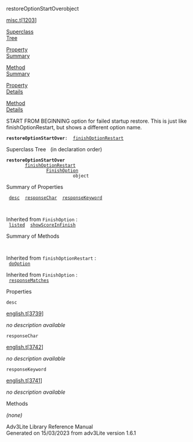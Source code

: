 <span class="title">restoreOptionStartOver</span><span class="type">object</span>

[misc.t](../file/misc.t.html)\[[1203](../source/misc.t.html#1203)\]

[Superclass  
Tree](#_SuperClassTree_)

[Property  
Summary](#_PropSummary_)

[Method  
Summary](#_MethodSummary_)

[Property  
Details](#_Properties_)

[Method  
Details](#_Methods_)

<div class="fdesc">

START FROM BEGINNING option for failed startup restore. This is just
like finishOptionRestart, but shows a different option name.

**`restoreOptionStartOver`**` :   `[`finishOptionRestart`](../object/finishOptionRestart.html)

</div>

<span id="_SuperClassTree_"></span>

<div class="mjhd">

<span class="hdln">Superclass Tree</span>   (in declaration order)

</div>

**`restoreOptionStartOver`**  
`         `[`finishOptionRestart`](../object/finishOptionRestart.html)  
`                 `[`FinishOption`](../object/FinishOption.html)  
`                         object`  
<span id="_PropSummary_"></span>

<div class="mjhd">

<span class="hdln">Summary of Properties</span>  

</div>

` `[`desc`](#desc)`  `[`responseChar`](#responseChar)`  `[`responseKeyword`](#responseKeyword)`  `

` `

Inherited from `FinishOption` :  
` `[`listed`](../object/FinishOption.html#listed)`  `[`showScoreInFinish`](../object/FinishOption.html#showScoreInFinish)`  `

<span id="_MethodSummary_"></span>

<div class="mjhd">

<span class="hdln">Summary of Methods</span>  

</div>

` `

Inherited from `finishOptionRestart` :  
` `[`doOption`](../object/finishOptionRestart.html#doOption)`  `

Inherited from `FinishOption` :  
` `[`responseMatches`](../object/FinishOption.html#responseMatches)`  `

<span id="_Properties_"></span>

<div class="mjhd">

<span class="hdln">Properties</span>  

</div>

<span id="desc"></span>

`desc`

[english.t](../file/english.t.html)\[[3739](../source/english.t.html#3739)\]

<div class="desc">

*no description available*

</div>

<span id="responseChar"></span>

`responseChar`

[english.t](../file/english.t.html)\[[3742](../source/english.t.html#3742)\]

<div class="desc">

*no description available*

</div>

<span id="responseKeyword"></span>

`responseKeyword`

[english.t](../file/english.t.html)\[[3741](../source/english.t.html#3741)\]

<div class="desc">

*no description available*

</div>

<span id="_Methods_"></span>

<div class="mjhd">

<span class="hdln">Methods</span>  

</div>

*(none)*

<div class="ftr">

Adv3Lite Library Reference Manual  
Generated on 15/03/2023 from adv3Lite version 1.6.1

</div>
